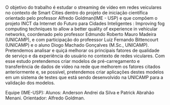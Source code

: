 O objetivo do trabalho é estudar o streaming de vídeo em redes veiculares no contexto de Smart Cities dentro do projeto de iniciação científica orientado pelo professor Alfredo Goldman(IME - USP) e que compõem o projeto INCT da Internet do Futuro para Cidades Inteligentes : Improving fog computing techniques to allow a better quality of experience in vehicular networks, coordenado pelo professor Edmundo Roberto Mauro Madeira (UNICAMP), e com participação do profeessor Luiz Fernando Bittencourt (UNICAMP) e o aluno Diogo Machado Gonçalves (M.Sc., UNICAMP). Pretendemos analisar e quiçá melhorar os principais fatores de qualidade de serviço e da experiência do usuário no contexto de redes viculares. Com esse estudo pretendemos criar modelos de pré-carregamento e transferência de dados de vídeo na rede que melhorem os fatores citados anteriormente e, se possível, pretendemos criar aplicações destes modelos em um sistema de testes que está sendo desenvolvido na UNICAMP para a validação dos modelos.

Equipe (IME-USP): 
Alunos: Anderson Andrei da Silva e Patrick Abrahão Menani. 
Orientador: Alfredo Goldman.
